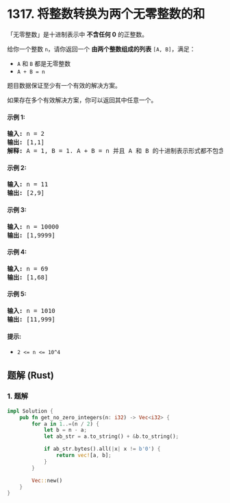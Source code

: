 # 1317. 将整数转换为两个无零整数的和
「无零整数」是十进制表示中 **不含任何 0** 的正整数。

给你一个整数 ```n```，请你返回一个 **由两个整数组成的列表** ```[A, B]```，满足：
* ```A``` 和 ```B``` 都是无零整数
* ```A + B = n```

题目数据保证至少有一个有效的解决方案。

如果存在多个有效解决方案，你可以返回其中任意一个。

#### 示例 1:
<pre>
<strong>输入:</strong> n = 2
<strong>输出:</strong> [1,1]
<strong>解释:</strong> A = 1, B = 1. A + B = n 并且 A 和 B 的十进制表示形式都不包含任何 0 。
</pre>

#### 示例 2:
<pre>
<strong>输入:</strong> n = 11
<strong>输出:</strong> [2,9]
</pre>

#### 示例 3:
<pre>
<strong>输入:</strong> n = 10000
<strong>输出:</strong> [1,9999]
</pre>

#### 示例 4:
<pre>
<strong>输入:</strong> n = 69
<strong>输出:</strong> [1,68]
</pre>

#### 示例 5:
<pre>
<strong>输入:</strong> n = 1010
<strong>输出:</strong> [11,999]
</pre>

#### 提示:
* ```2 <= n <= 10^4```

## 题解 (Rust)

### 1. 题解
```Rust
impl Solution {
    pub fn get_no_zero_integers(n: i32) -> Vec<i32> {
        for a in 1..=(n / 2) {
            let b = n - a;
            let ab_str = a.to_string() + &b.to_string();

            if ab_str.bytes().all(|x| x != b'0') {
                return vec![a, b];
            }
        }

        Vec::new()
    }
}
```
